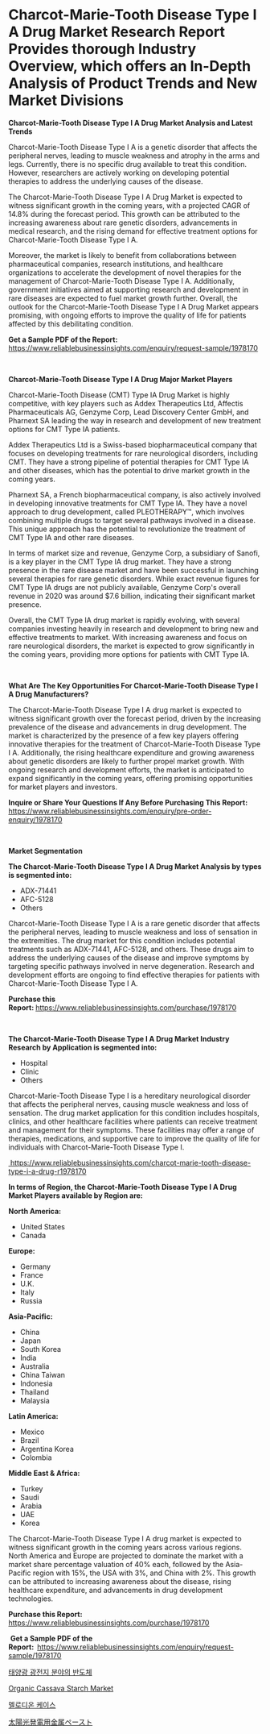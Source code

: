 <p><h1>Charcot-Marie-Tooth Disease Type I A Drug Market Research Report Provides thorough Industry Overview, which offers an In-Depth Analysis of Product Trends and New Market Divisions</h1></p><p><strong>Charcot-Marie-Tooth Disease Type I A Drug Market Analysis and Latest Trends</strong></p>
<p><p>Charcot-Marie-Tooth Disease Type I A is a genetic disorder that affects the peripheral nerves, leading to muscle weakness and atrophy in the arms and legs. Currently, there is no specific drug available to treat this condition. However, researchers are actively working on developing potential therapies to address the underlying causes of the disease.</p><p>The Charcot-Marie-Tooth Disease Type I A Drug Market is expected to witness significant growth in the coming years, with a projected CAGR of 14.8% during the forecast period. This growth can be attributed to the increasing awareness about rare genetic disorders, advancements in medical research, and the rising demand for effective treatment options for Charcot-Marie-Tooth Disease Type I A.</p><p>Moreover, the market is likely to benefit from collaborations between pharmaceutical companies, research institutions, and healthcare organizations to accelerate the development of novel therapies for the management of Charcot-Marie-Tooth Disease Type I A. Additionally, government initiatives aimed at supporting research and development in rare diseases are expected to fuel market growth further. Overall, the outlook for the Charcot-Marie-Tooth Disease Type I A Drug Market appears promising, with ongoing efforts to improve the quality of life for patients affected by this debilitating condition.</p></p>
<p><strong>Get a Sample PDF of the Report:&nbsp;</strong> <a href="https://www.reliablebusinessinsights.com/enquiry/request-sample/1978170">https://www.reliablebusinessinsights.com/enquiry/request-sample/1978170</a></p>
<p>&nbsp;</p>
<p><strong>Charcot-Marie-Tooth Disease Type I A Drug Major Market Players</strong></p>
<p><p>Charcot-Marie-Tooth Disease (CMT) Type IA Drug Market is highly competitive, with key players such as Addex Therapeutics Ltd, Affectis Pharmaceuticals AG, Genzyme Corp, Lead Discovery Center GmbH, and Pharnext SA leading the way in research and development of new treatment options for CMT Type IA patients.</p><p>Addex Therapeutics Ltd is a Swiss-based biopharmaceutical company that focuses on developing treatments for rare neurological disorders, including CMT. They have a strong pipeline of potential therapies for CMT Type IA and other diseases, which has the potential to drive market growth in the coming years.</p><p>Pharnext SA, a French biopharmaceutical company, is also actively involved in developing innovative treatments for CMT Type IA. They have a novel approach to drug development, called PLEOTHERAPY™, which involves combining multiple drugs to target several pathways involved in a disease. This unique approach has the potential to revolutionize the treatment of CMT Type IA and other rare diseases.</p><p>In terms of market size and revenue, Genzyme Corp, a subsidiary of Sanofi, is a key player in the CMT Type IA drug market. They have a strong presence in the rare disease market and have been successful in launching several therapies for rare genetic disorders. While exact revenue figures for CMT Type IA drugs are not publicly available, Genzyme Corp's overall revenue in 2020 was around $7.6 billion, indicating their significant market presence.</p><p>Overall, the CMT Type IA drug market is rapidly evolving, with several companies investing heavily in research and development to bring new and effective treatments to market. With increasing awareness and focus on rare neurological disorders, the market is expected to grow significantly in the coming years, providing more options for patients with CMT Type IA.</p></p>
<p>&nbsp;</p>
<p><strong>What Are The Key Opportunities For Charcot-Marie-Tooth Disease Type I A Drug Manufacturers?</strong></p>
<p><p>The Charcot-Marie-Tooth Disease Type I A drug market is expected to witness significant growth over the forecast period, driven by the increasing prevalence of the disease and advancements in drug development. The market is characterized by the presence of a few key players offering innovative therapies for the treatment of Charcot-Marie-Tooth Disease Type I A. Additionally, the rising healthcare expenditure and growing awareness about genetic disorders are likely to further propel market growth. With ongoing research and development efforts, the market is anticipated to expand significantly in the coming years, offering promising opportunities for market players and investors.</p></p>
<p><strong>Inquire or Share Your Questions If Any Before Purchasing This Report:</strong> <a href="https://www.reliablebusinessinsights.com/enquiry/pre-order-enquiry/1978170">https://www.reliablebusinessinsights.com/enquiry/pre-order-enquiry/1978170</a></p>
<p>&nbsp;</p>
<p><strong>Market Segmentation</strong></p>
<p><strong>The Charcot-Marie-Tooth Disease Type I A Drug Market Analysis by types is segmented into:</strong></p>
<p><ul><li>ADX-71441</li><li>AFC-5128</li><li>Others</li></ul></p>
<p><p>Charcot-Marie-Tooth Disease Type I A is a rare genetic disorder that affects the peripheral nerves, leading to muscle weakness and loss of sensation in the extremities. The drug market for this condition includes potential treatments such as ADX-71441, AFC-5128, and others. These drugs aim to address the underlying causes of the disease and improve symptoms by targeting specific pathways involved in nerve degeneration. Research and development efforts are ongoing to find effective therapies for patients with Charcot-Marie-Tooth Disease Type I A.</p></p>
<p><strong>Purchase this Report:&nbsp;</strong><a href="https://www.reliablebusinessinsights.com/purchase/1978170">https://www.reliablebusinessinsights.com/purchase/1978170</a></p>
<p>&nbsp;</p>
<p><strong>The Charcot-Marie-Tooth Disease Type I A Drug Market Industry Research by Application is segmented into:</strong></p>
<p><ul><li>Hospital</li><li>Clinic</li><li>Others</li></ul></p>
<p><p>Charcot-Marie-Tooth Disease Type I is a hereditary neurological disorder that affects the peripheral nerves, causing muscle weakness and loss of sensation. The drug market application for this condition includes hospitals, clinics, and other healthcare facilities where patients can receive treatment and management for their symptoms. These facilities may offer a range of therapies, medications, and supportive care to improve the quality of life for individuals with Charcot-Marie-Tooth Disease Type I.</p></p>
<p><a href="https://www.reliablebusinessinsights.com/charcot-marie-tooth-disease-type-i-a-drug-r1978170">&nbsp;https://www.reliablebusinessinsights.com/charcot-marie-tooth-disease-type-i-a-drug-r1978170</a></p>
<p><strong>In terms of Region, the Charcot-Marie-Tooth Disease Type I A Drug Market Players available by Region are:</strong></p>
<p>
    <p> <strong> North America: </strong>
        <ul>
            <li>United States</li>
            <li>Canada</li>
        </ul>
        </p> 
    <p> <strong> Europe: </strong>
        <ul>
            <li>Germany</li>
            <li>France</li>
            <li>U.K.</li>
            <li>Italy</li>
            <li>Russia</li>
        </ul>
        </p> 
    <p> <strong> Asia-Pacific: </strong>
        <ul>
            <li>China</li>
            <li>Japan</li>
            <li>South Korea</li>
            <li>India</li>
            <li>Australia</li>
            <li>China Taiwan</li>
            <li>Indonesia</li>
            <li>Thailand</li>
            <li>Malaysia</li>
        </ul>
        </p> 
    <p> <strong> Latin America: </strong>
        <ul>
            <li>Mexico</li>
            <li>Brazil</li>
            <li>Argentina Korea</li>
            <li>Colombia</li>
        </ul>
        </p> 
    <p> <strong> Middle East & Africa: </strong>
        <ul>
            <li>Turkey</li>
            <li>Saudi</li>
            <li>Arabia</li>
            <li>UAE</li>
            <li>Korea</li>
        </ul>
    </p>
    </p>
<p><p>The Charcot-Marie-Tooth Disease Type I A drug market is expected to witness significant growth in the coming years across various regions. North America and Europe are projected to dominate the market with a market share percentage valuation of 40% each, followed by the Asia-Pacific region with 15%, the USA with 3%, and China with 2%. This growth can be attributed to increasing awareness about the disease, rising healthcare expenditure, and advancements in drug development technologies.</p></p>
<p><strong>Purchase this Report: </strong><a href="https://www.reliablebusinessinsights.com/purchase/1978170">https://www.reliablebusinessinsights.com/purchase/1978170</a></p>
<p>&nbsp;<strong>Get a Sample PDF of the Report:&nbsp;&nbsp;</strong><a href="https://www.reliablebusinessinsights.com/enquiry/request-sample/1978170">https://www.reliablebusinessinsights.com/enquiry/request-sample/1978170</a></p>
<p><strong></strong></p>
<p><p><a href="https://medium.com/@jodyomenick905/%EA%B8%80%EB%A1%9C%EB%B2%8C-%ED%83%9C%EC%96%91-%EA%B4%91%EC%A0%84%EC%A7%80-%EC%8B%9C%EC%9E%A5-%EB%B2%94%EC%9C%84%EC%97%90-%EB%8C%80%ED%95%9C-%EC%B2%A0%EC%A0%80%ED%95%9C-%EB%B6%84%EC%84%9D-%EB%B0%8F-2024%EB%85%84%EB%B6%80%ED%84%B0-2031%EB%85%84%EA%B9%8C%EC%A7%80-%EC%98%88%EC%B8%A1%EB%90%9C-%EC%97%B0%ED%8F%89%EA%B7%A0-%EC%84%B1%EC%9E%A5%EB%A5%A0-%EB%A5%BC-%EB%B9%A0%EB%A5%B4%EA%B2%8C-%EC%84%B1%EC%9E%A5%ED%95%98%EB%8A%94-%EA%B2%83%EC%97%90-%EB%8C%80%ED%95%9C-%EA%B9%8A%EC%9D%80-%EB%B6%84%EC%84%9D-b3c956207b55">태양광 광전지 분야의 반도체</a></p><p><a href="https://issuu.com/reportprime-2/docs/organic-cassava-starch-market-size-2030.pptx">Organic Cassava Starch Market</a></p><p><a href="https://medium.com/@eugenekim6262/%EB%A9%9C%EB%A1%9C%EB%94%94%EC%96%B8-%EC%BC%80%EC%9D%B4%EC%8A%A4-%EC%8B%9C%EC%9E%A5%EC%9D%98-%EC%8B%A0%ED%9D%A5-%ED%8A%B8%EB%A0%8C%EB%93%9C%EC%99%80-2024%EB%85%84%EB%B6%80%ED%84%B0-2031%EB%85%84%EA%B9%8C%EC%A7%80%EC%9D%98-%EB%AF%B8%EB%9E%98-%EC%A0%84%EB%A7%9D-f81944566343">멜로디온 케이스</a></p><p><a href="https://medium.com/@munroco657/%E5%85%89%E9%9B%BB%E3%83%A1%E3%82%BF%E3%83%AB%E3%83%9A%E3%83%BC%E3%82%B9%E3%83%88%E5%B8%82%E5%A0%B4%E3%81%AE%E5%8B%95%E5%90%91%E3%81%A8%E5%88%86%E6%9E%90-%E5%B0%86%E6%9D%A5%E3%81%AE%E6%88%90%E9%95%B7%E3%81%AE%E6%A9%9F%E4%BC%9A%E3%81%A8%E8%AA%B2%E9%A1%8C-2024%E5%B9%B4-2031%E5%B9%B4-89072fa1391f">太陽光発電用金属ペースト</a></p></p>